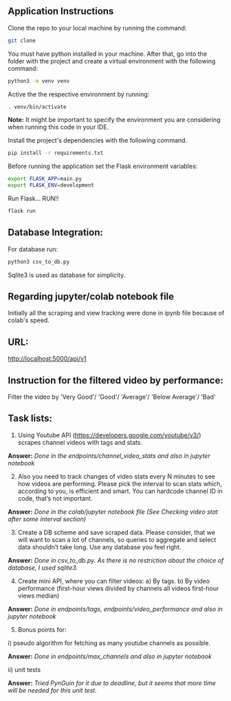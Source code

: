 ## Application Instructions

Clone the repo to your local machine by running the command:

```sh
git clone 
```

You must have python installed in your machine. After that, go into the folder with the project and create a virtual environment with the following command:

```sh
python3 -m venv venv
```

Active the the respective environment by running:

```sh
. venv/bin/activate
```

**Note:** It might be important to specify the environment you are considering when running this code in your IDE.

Install the project's dependencies with the following command. 

```sh
pip install -r requirements.txt
````

Before running the application set the Flask environment variables:

```sh
export FLASK_APP=main.py
export FLASK_ENV=development
```

Run Flask... RUN!!

```sh
flask run
```

## Database Integration:
For database run:

```sh
python3 csv_to_db.py 
```
Sqlite3 is used as database for simplicity.

## Regarding jupyter/colab notebook file

Initially all the scraping and view tracking were done in ipynb file because of colab's speed. 

## URL:
<http://localhost:5000/api/v1>

## Instruction for the filtered video by performance:
Filter the video by 'Very Good'/ 'Good'/ 'Average'/ 'Below Average'/ 'Bad'

## Task lists:

1. Using Youtube API (https://developers.google.com/youtube/v3/) scrapes channel videos with tags and stats. 

**Answer:** *Done in the endpoints/channel_video_stats and also in jupyter notebook*
   
2. Also you need to track changes of video stats every N minutes to see how videos are performing. Please pick the interval to scan stats which, according to you, is efficient and smart. You can hardcode channel ID in code, that’s not important.

**Answer:** *Done in the colab/jupyter notebook file (See *Checking video stat after some interval* section)*

3. Create a DB scheme and save scraped data. Please consider, that we will want to scan a lot of channels, so queries to aggregate and select data shouldn’t take long. Use any database you feel right. 

**Answer:** *Done in csv_to_db.py. As there is no restriction about the choice of database, I used sqlite3.*

4. Create mini API, where you can filter videos:
 a) By tags. 
 b) By video performance (first-hour views divided by channels all videos first-hour views median) 
   
**Answer:** *Done in endpoints/tags, endpoints/video_performance and also in jupyter notebook*

5. Bonus points for:

 i) pseudo algorithm for fetching as many youtube channels as possible. 
   
   **Answer:** *Done in endpoints/max_channels and also in jupyter notebook*


 ii) unit tests 
 
   **Answer:** *Tried PynGuin for it due to deadline, but it seems that more time will be needed for this unit test.*
   